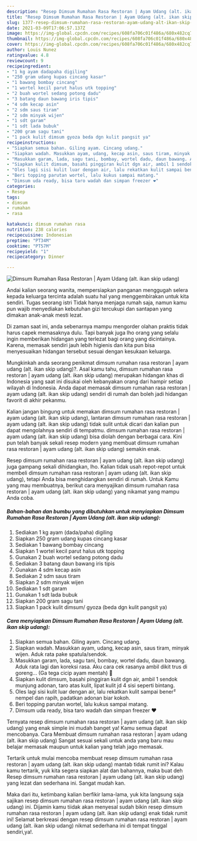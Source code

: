 ```yaml
---
description: "Resep Dimsum Rumahan Rasa Restoran | Ayam Udang (alt. ikan skip udang) yang nikmat dan Mudah Dibuat"
title: "Resep Dimsum Rumahan Rasa Restoran | Ayam Udang (alt. ikan skip udang) yang nikmat dan Mudah Dibuat"
slug: 1377-resep-dimsum-rumahan-rasa-restoran-ayam-udang-alt-ikan-skip-udang-yang-nikmat-dan-mudah-dibuat
date: 2021-03-09T17:06:57.137Z
image: https://img-global.cpcdn.com/recipes/608fa706c01f486a/680x482cq70/dimsum-rumahan-rasa-restoran-ayam-udang-alt-ikan-skip-udang-foto-resep-utama.jpg
thumbnail: https://img-global.cpcdn.com/recipes/608fa706c01f486a/680x482cq70/dimsum-rumahan-rasa-restoran-ayam-udang-alt-ikan-skip-udang-foto-resep-utama.jpg
cover: https://img-global.cpcdn.com/recipes/608fa706c01f486a/680x482cq70/dimsum-rumahan-rasa-restoran-ayam-udang-alt-ikan-skip-udang-foto-resep-utama.jpg
author: Louis Nunez
ratingvalue: 4.8
reviewcount: 9
recipeingredient:
- "1 kg ayam dadapaha digiling"
- "250 gram udang kupas cincang kasar"
- "1 bawang bombay cincang"
- "1 wortel kecil parut halus utk topping"
- "2 buah wortel sedang potong dadu"
- "3 batang daun bawang iris tipis"
- "4 sdm kecap asin"
- "2 sdm saus tiram"
- "2 sdm minyak wijen"
- "1 sdt garam"
- "1 sdt lada bubuk"
- "200 gram sagu tani"
- "1 pack kulit dimsum gyoza beda dgn kulit pangsit ya"
recipeinstructions:
- "Siapkan semua bahan. Giling ayam. Cincang udang."
- "Siapkan wadah. Masukkan ayam, udang, kecap asin, saus tiram, minyak wijen. Aduk rata pake spatula/sendok."
- "Masukkan garam, lada, sagu tani, bombay, wortel dadu, daun bawang. Aduk rata lagi dan koreksi rasa. Aku cara cek rasanya ambil dikit trus di goreng... (Ga tega cicip ayam mentah) 🤣"
- "Siapkan kulit dimsum, basahi pinggiran kulit dgn air, ambil 1 sendok munjung adonan, taro atas kulit, lipat kulit jd 4 sisi seperti bintang."
- "Oles lagi sisi kulit luar dengan air, lalu rekatkan kulit sampai bener² nempel dan rapih, padatkan adonan biar kokoh."
- "Beri topping parutan wortel, lalu kukus sampai matang."
- "Dimsum uda ready, bisa taro wadah dan simpan freezer ❤"
categories:
- Resep
tags:
- dimsum
- rumahan
- rasa

katakunci: dimsum rumahan rasa 
nutrition: 238 calories
recipecuisine: Indonesian
preptime: "PT34M"
cooktime: "PT57M"
recipeyield: "1"
recipecategory: Dinner

---
```



![Dimsum Rumahan Rasa Restoran | Ayam Udang (alt. ikan skip udang)](https://img-global.cpcdn.com/recipes/608fa706c01f486a/680x482cq70/dimsum-rumahan-rasa-restoran-ayam-udang-alt-ikan-skip-udang-foto-resep-utama.jpg)

Andai kalian seorang wanita, mempersiapkan panganan menggugah selera kepada keluarga tercinta adalah suatu hal yang menggembirakan untuk kita sendiri. Tugas seorang istri Tidak hanya menjaga rumah saja, namun kamu pun wajib menyediakan kebutuhan gizi tercukupi dan santapan yang dimakan anak-anak mesti lezat.

Di zaman  saat ini, anda sebenarnya mampu mengorder olahan praktis tidak harus capek memasaknya dulu. Tapi banyak juga lho orang yang selalu ingin memberikan hidangan yang terlezat bagi orang yang dicintainya. Karena, memasak sendiri jauh lebih higienis dan kita pun bisa menyesuaikan hidangan tersebut sesuai dengan kesukaan keluarga. 



Mungkinkah anda seorang penikmat dimsum rumahan rasa restoran | ayam udang (alt. ikan skip udang)?. Asal kamu tahu, dimsum rumahan rasa restoran | ayam udang (alt. ikan skip udang) merupakan hidangan khas di Indonesia yang saat ini disukai oleh kebanyakan orang dari hampir setiap wilayah di Indonesia. Anda dapat memasak dimsum rumahan rasa restoran | ayam udang (alt. ikan skip udang) sendiri di rumah dan boleh jadi hidangan favorit di akhir pekanmu.

Kalian jangan bingung untuk memakan dimsum rumahan rasa restoran | ayam udang (alt. ikan skip udang), lantaran dimsum rumahan rasa restoran | ayam udang (alt. ikan skip udang) tidak sulit untuk dicari dan kalian pun dapat mengolahnya sendiri di tempatmu. dimsum rumahan rasa restoran | ayam udang (alt. ikan skip udang) bisa diolah dengan berbagai cara. Kini pun telah banyak sekali resep modern yang membuat dimsum rumahan rasa restoran | ayam udang (alt. ikan skip udang) semakin enak.

Resep dimsum rumahan rasa restoran | ayam udang (alt. ikan skip udang) juga gampang sekali dihidangkan, lho. Kalian tidak usah repot-repot untuk membeli dimsum rumahan rasa restoran | ayam udang (alt. ikan skip udang), tetapi Anda bisa menghidangkan sendiri di rumah. Untuk Kamu yang mau membuatnya, berikut cara menyajikan dimsum rumahan rasa restoran | ayam udang (alt. ikan skip udang) yang nikamat yang mampu Anda coba.

<!--inarticleads1-->

##### Bahan-bahan dan bumbu yang dibutuhkan untuk menyiapkan Dimsum Rumahan Rasa Restoran | Ayam Udang (alt. ikan skip udang):

1. Sediakan 1 kg ayam (dada/paha) digiling
1. Siapkan 250 gram udang kupas cincang kasar
1. Sediakan 1 bawang bombay cincang
1. Siapkan 1 wortel kecil parut halus utk topping
1. Gunakan 2 buah wortel sedang potong dadu
1. Sediakan 3 batang daun bawang iris tipis
1. Gunakan 4 sdm kecap asin
1. Sediakan 2 sdm saus tiram
1. Siapkan 2 sdm minyak wijen
1. Sediakan 1 sdt garam
1. Gunakan 1 sdt lada bubuk
1. Siapkan 200 gram sagu tani
1. Siapkan 1 pack kulit dimsum/ gyoza (beda dgn kulit pangsit ya)




<!--inarticleads2-->

##### Cara menyiapkan Dimsum Rumahan Rasa Restoran | Ayam Udang (alt. ikan skip udang):

1. Siapkan semua bahan. Giling ayam. Cincang udang.
1. Siapkan wadah. Masukkan ayam, udang, kecap asin, saus tiram, minyak wijen. Aduk rata pake spatula/sendok.
1. Masukkan garam, lada, sagu tani, bombay, wortel dadu, daun bawang. Aduk rata lagi dan koreksi rasa. Aku cara cek rasanya ambil dikit trus di goreng... (Ga tega cicip ayam mentah) 🤣
1. Siapkan kulit dimsum, basahi pinggiran kulit dgn air, ambil 1 sendok munjung adonan, taro atas kulit, lipat kulit jd 4 sisi seperti bintang.
1. Oles lagi sisi kulit luar dengan air, lalu rekatkan kulit sampai bener² nempel dan rapih, padatkan adonan biar kokoh.
1. Beri topping parutan wortel, lalu kukus sampai matang.
1. Dimsum uda ready, bisa taro wadah dan simpan freezer ❤




Ternyata resep dimsum rumahan rasa restoran | ayam udang (alt. ikan skip udang) yang enak simple ini mudah banget ya! Kamu semua dapat mencobanya. Cara Membuat dimsum rumahan rasa restoran | ayam udang (alt. ikan skip udang) Sangat sesuai sekali untuk anda yang baru mau belajar memasak maupun untuk kalian yang telah jago memasak.

Tertarik untuk mulai mencoba membuat resep dimsum rumahan rasa restoran | ayam udang (alt. ikan skip udang) mantab tidak rumit ini? Kalau kamu tertarik, yuk kita segera siapkan alat dan bahannya, maka buat deh Resep dimsum rumahan rasa restoran | ayam udang (alt. ikan skip udang) yang lezat dan sederhana ini. Sangat mudah kan. 

Maka dari itu, ketimbang kalian berfikir lama-lama, yuk kita langsung saja sajikan resep dimsum rumahan rasa restoran | ayam udang (alt. ikan skip udang) ini. Dijamin kamu tiidak akan menyesal sudah bikin resep dimsum rumahan rasa restoran | ayam udang (alt. ikan skip udang) enak tidak rumit ini! Selamat berkreasi dengan resep dimsum rumahan rasa restoran | ayam udang (alt. ikan skip udang) nikmat sederhana ini di tempat tinggal sendiri,ya!.

